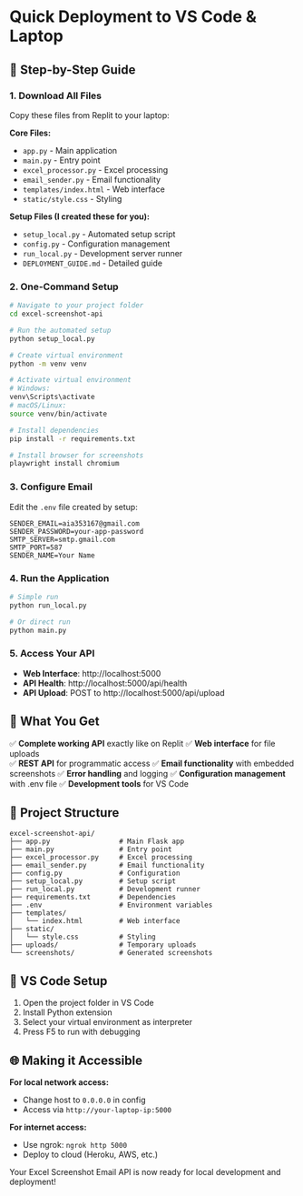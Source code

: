 # Quick Deployment to VS Code & Laptop

## 🚀 Step-by-Step Guide

### 1. Download All Files
Copy these files from Replit to your laptop:

**Core Files:**
- `app.py` - Main application
- `main.py` - Entry point  
- `excel_processor.py` - Excel processing
- `email_sender.py` - Email functionality
- `templates/index.html` - Web interface
- `static/style.css` - Styling

**Setup Files (I created these for you):**
- `setup_local.py` - Automated setup script
- `config.py` - Configuration management
- `run_local.py` - Development server runner
- `DEPLOYMENT_GUIDE.md` - Detailed guide

### 2. One-Command Setup
```bash
# Navigate to your project folder
cd excel-screenshot-api

# Run the automated setup
python setup_local.py

# Create virtual environment
python -m venv venv

# Activate virtual environment
# Windows:
venv\Scripts\activate
# macOS/Linux:
source venv/bin/activate

# Install dependencies
pip install -r requirements.txt

# Install browser for screenshots
playwright install chromium
```

### 3. Configure Email
Edit the `.env` file created by setup:
```
SENDER_EMAIL=aia353167@gmail.com
SENDER_PASSWORD=your-app-password
SMTP_SERVER=smtp.gmail.com
SMTP_PORT=587
SENDER_NAME=Your Name
```

### 4. Run the Application
```bash
# Simple run
python run_local.py

# Or direct run
python main.py
```

### 5. Access Your API
- **Web Interface**: http://localhost:5000
- **API Health**: http://localhost:5000/api/health
- **API Upload**: POST to http://localhost:5000/api/upload

## 🎯 What You Get

✅ **Complete working API** exactly like on Replit
✅ **Web interface** for file uploads  
✅ **REST API** for programmatic access
✅ **Email functionality** with embedded screenshots
✅ **Error handling** and logging
✅ **Configuration management** with .env file
✅ **Development tools** for VS Code

## 📂 Project Structure
```
excel-screenshot-api/
├── app.py                 # Main Flask app
├── main.py                # Entry point
├── excel_processor.py     # Excel processing
├── email_sender.py        # Email functionality
├── config.py              # Configuration
├── setup_local.py         # Setup script
├── run_local.py           # Development runner
├── requirements.txt       # Dependencies
├── .env                   # Environment variables
├── templates/
│   └── index.html         # Web interface
├── static/
│   └── style.css          # Styling
├── uploads/               # Temporary uploads
└── screenshots/           # Generated screenshots
```

## 🔧 VS Code Setup
1. Open the project folder in VS Code
2. Install Python extension
3. Select your virtual environment as interpreter
4. Press F5 to run with debugging

## 🌐 Making it Accessible
**For local network access:**
- Change host to `0.0.0.0` in config
- Access via `http://your-laptop-ip:5000`

**For internet access:**
- Use ngrok: `ngrok http 5000`
- Deploy to cloud (Heroku, AWS, etc.)

Your Excel Screenshot Email API is now ready for local development and deployment!